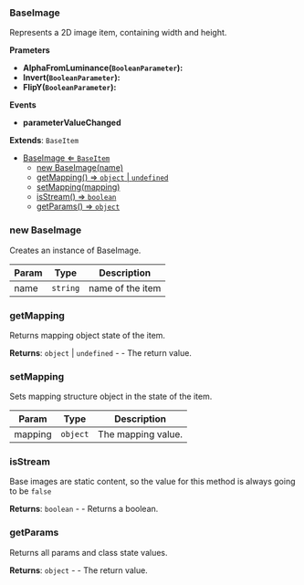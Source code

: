 <a name="BaseImage"></a>

### BaseImage 
Represents a 2D image item, containing width and height.

**Prameters**
* **AlphaFromLuminance(`BooleanParameter`):**
* **Invert(`BooleanParameter`):**
* **FlipY(`BooleanParameter`):**

**Events**
* **parameterValueChanged**


**Extends**: <code>BaseItem</code>  

* [BaseImage ⇐ <code>BaseItem</code>](#BaseImage)
    * [new BaseImage(name)](#new-BaseImage)
    * [getMapping() ⇒ <code>object</code> \| <code>undefined</code>](#getMapping)
    * [setMapping(mapping)](#setMapping)
    * [isStream() ⇒ <code>boolean</code>](#isStream)
    * [getParams() ⇒ <code>object</code>](#getParams)

<a name="new_BaseImage_new"></a>

### new BaseImage
Creates an instance of BaseImage.


| Param | Type | Description |
| --- | --- | --- |
| name | <code>string</code> | name of the item |

<a name="BaseImage+getMapping"></a>

### getMapping
Returns mapping object state of the item.


**Returns**: <code>object</code> \| <code>undefined</code> - - The return value.  
<a name="BaseImage+setMapping"></a>

### setMapping
Sets mapping structure object in the state of the item.



| Param | Type | Description |
| --- | --- | --- |
| mapping | <code>object</code> | The mapping value. |

<a name="BaseImage+isStream"></a>

### isStream
Base images are static content, so the value for this method is always going to be `false`


**Returns**: <code>boolean</code> - - Returns a boolean.  
<a name="BaseImage+getParams"></a>

### getParams
Returns all params and class state values.


**Returns**: <code>object</code> - - The return value.  
